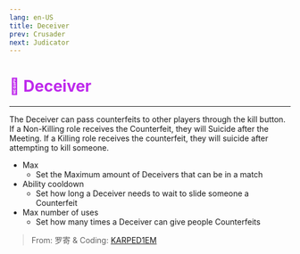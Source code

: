 ```yaml
---
lang: en-US
title: Deceiver
prev: Crusader
next: Judicator
---
```


# <font color="#be29ec">👿 <b>Deceiver</b></font> <Badge text="Killing" type="tip" vertical="middle"/>
---

The Deceiver can pass counterfeits to other players through the kill button. If a Non-Killing role receives the Counterfeit, they will Suicide after the Meeting. If a Killing role receives the counterfeit, they will suicide after attempting to kill someone.
* Max
  * Set the Maximum amount of Deceivers that can be in a match
* Ability cooldown
  * Set how long a Deceiver needs to wait to slide someone a Counterfeit
* Max number of uses
  * Set how many times a Deceiver can give people Counterfeits

> From: 罗寄 & Coding: [KARPED1EM](https://github.com/KARPED1EM)